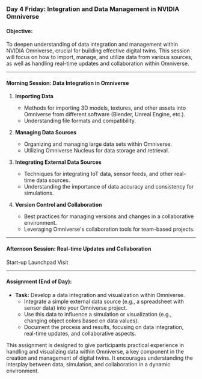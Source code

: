 ### Day 4 Friday: Integration and Data Management in NVIDIA Omniverse

#### Objective:
To deepen understanding of data integration and management within NVIDIA Omniverse, crucial for building effective digital twins. This session will focus on how to import, manage, and utilize data from various sources, as well as handling real-time updates and collaboration within Omniverse.

---

#### Morning Session: Data Integration in Omniverse

1. **Importing Data**
   - Methods for importing 3D models, textures, and other assets into Omniverse from different software (Blender, Unreal Engine, etc.).
   - Understanding file formats and compatibility.

2. **Managing Data Sources**
   - Organizing and managing large data sets within Omniverse.
   - Utilizing Omniverse Nucleus for data storage and retrieval.

3. **Integrating External Data Sources**
   - Techniques for integrating IoT data, sensor feeds, and other real-time data sources.
   - Understanding the importance of data accuracy and consistency for simulations.

4. **Version Control and Collaboration**
   - Best practices for managing versions and changes in a collaborative environment.
   - Leveraging Omniverse's collaboration tools for team-based projects.

---

#### Afternoon Session: Real-time Updates and Collaboration

Start-up Launchpad Visit

---

#### Assignment (End of Day):

- **Task:** Develop a data integration and visualization within Omniverse.
  - Integrate a simple external data source (e.g., a spreadsheet with sensor data) into your Omniverse project.
  - Use this data to influence a simulation or visualization (e.g., changing object colors based on data values).
  - Document the process and results, focusing on data integration, real-time updates, and collaborative aspects.

This assignment is designed to give participants practical experience in handling and visualizing data within Omniverse, a key component in the creation and management of digital twins. It encourages understanding the interplay between data, simulation, and collaboration in a dynamic environment.